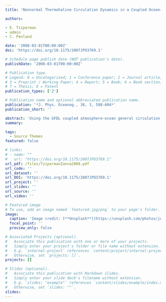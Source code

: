 ```yaml
---
title: 'Nonnormal Thermohaline Circulation Dynamics in a Coupled Ocean–Atmosphere GCM'

authors:

- E. Tziperman 
- admin
- C. Penland

date: '2008-03-01T00:00:00Z'
doi: 'https://doi.org/10.1175/2007JPO3769.1'

# Schedule page publish date (NOT publication's date).
publishDate: '2008-03-01T00:00:00Z'

# Publication type.
# Legend: 0 = Uncategorized; 1 = Conference paper; 2 = Journal article;
# 3 = Preprint / Working Paper; 4 = Report; 5 = Book; 6 = Book section;
# 7 = Thesis; 8 = Patent
publication_types: ['2']

# Publication name and optional abbreviated publication name.
publication: '*J. Phys. Oceanog., 38, 3, 588-604*'
publication_short: ''

abstract: 'Using the GFDL coupled atmosphere–ocean general circulation model CM2.1, the transient amplification of thermohaline circulation (THC) anomalies due to its nonnormal dynamics is studied. A reduced space based on empirical orthogonal functions (EOFs) of temperature and salinity anomaly fields in the North Atlantic is constructed. Under the assumption that the dynamics of this reduced space is linear, the propagator of the system is then evaluated and the transient growth of THC anomalies analyzed. Although the linear dynamics are stable, such that any initial perturbation eventually decays, nonnormal effects are found to result in a significant transient growth of temperature, salinity, and THC anomalies. The growth time scale for these anomalies is between 5 and 10 yr, providing an estimate of the predictability time of the North Atlantic THC in this model. There are indications that these results are merely a lower bound on the nonnormality of THC dynamics in the present coupled GCM. This seems to suggest that such nonnormal effects should be seriously considered if the predictability of the THC is to be quantitatively evaluated from models or observations. The methodology presented here may be used to produce initial perturbations to the ocean state that may result in a stricter estimate of ocean and THC predictability than the common procedure of initializing with an identical ocean state and a perturbed atmosphere.'
summary: 

tags:
  - Source Themes
featured: false

# links:
# - name: ""
#   url: "https://doi.org/10.1175/2007JPO3769.1"
url_pdf: /files/TzipermanZanna2008.pdf
url_code: ''
url_dataset: ''
url_DOI: 'https://doi.org/10.1175/2007JPO3769.1'
url_project: ''
url_slides: ''
url_source: ''
url_video: ''

# Featured image
# To use, add an image named `featured.jpg/png` to your page's folder.
image:
  caption: 'Image credit: [**Unsplash**](https://unsplash.com/photos/jdD8gXaTZsc)'
  focal_point: ''
  preview_only: false

# Associated Projects (optional).
#   Associate this publication with one or more of your projects.
#   Simply enter your project's folder or file name without extension.
#   E.g. `internal-project` references `content/project/internal-project/index.md`.
#   Otherwise, set `projects: []`.
projects: []

# Slides (optional).
#   Associate this publication with Markdown slides.
#   Simply enter your slide deck's filename without extension.
#   E.g. `slides: "example"` references `content/slides/example/index.md`.
#   Otherwise, set `slides: ""`.
slides:
---
```

